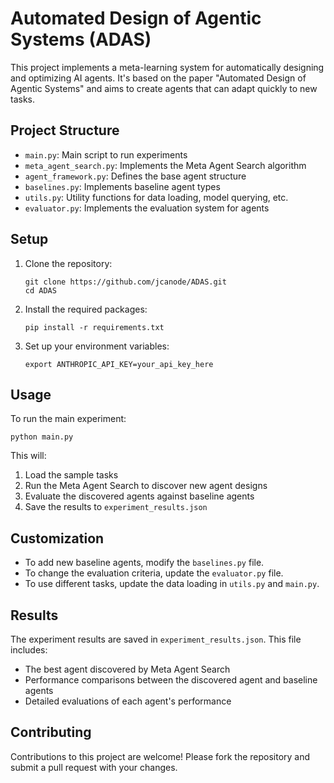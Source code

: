 # Automated Design of Agentic Systems (ADAS)

This project implements a meta-learning system for automatically designing and optimizing AI agents. It's based on the paper "Automated Design of Agentic Systems" and aims to create agents that can adapt quickly to new tasks.

## Project Structure

- `main.py`: Main script to run experiments
- `meta_agent_search.py`: Implements the Meta Agent Search algorithm
- `agent_framework.py`: Defines the base agent structure
- `baselines.py`: Implements baseline agent types
- `utils.py`: Utility functions for data loading, model querying, etc.
- `evaluator.py`: Implements the evaluation system for agents

## Setup

1. Clone the repository:
   ```
   git clone https://github.com/jcanode/ADAS.git
   cd ADAS
   ```

2. Install the required packages:
   ```
   pip install -r requirements.txt
   ```

3. Set up your environment variables:
   ```
   export ANTHROPIC_API_KEY=your_api_key_here
   ```

## Usage

To run the main experiment:

```
python main.py
```

This will:
1. Load the sample tasks
2. Run the Meta Agent Search to discover new agent designs
3. Evaluate the discovered agents against baseline agents
4. Save the results to `experiment_results.json`

## Customization

- To add new baseline agents, modify the `baselines.py` file.
- To change the evaluation criteria, update the `evaluator.py` file.
- To use different tasks, update the data loading in `utils.py` and `main.py`.

## Results

The experiment results are saved in `experiment_results.json`. This file includes:
- The best agent discovered by Meta Agent Search
- Performance comparisons between the discovered agent and baseline agents
- Detailed evaluations of each agent's performance

## Contributing

Contributions to this project are welcome! Please fork the repository and submit a pull request with your changes.

